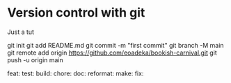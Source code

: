 # Version control with git

Just a tut

git init
git add README.md
git commit -m "first commit"
git branch -M main
git remote add origin https://github.com/eoadeka/bookish-carnival.git
git push -u origin main


feat:
test:
build:
chore:
doc:
reformat:
make:
fix: